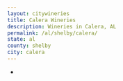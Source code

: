 ```yaml
---
layout: citywineries
title: Calera Wineries
description: Wineries in Calera, AL
permalink: /al/shelby/calera/
state: al
county: shelby
city: calera
---
```

-
